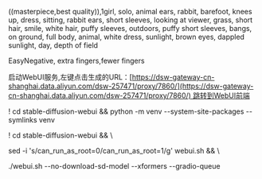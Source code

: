 ((masterpiece,best quality)),1girl, solo, animal ears, rabbit, barefoot, knees up, dress, sitting, rabbit ears, short sleeves, looking at viewer, grass, short hair, smile, white hair, puffy sleeves, outdoors, puffy short sleeves, bangs, on ground, full body, animal, white dress, sunlight, brown eyes, dappled sunlight, day, depth of field

EasyNegative, extra fingers,fewer fingers


启动WebUI服务,左键点击生成的URL：[https://dsw-gateway-cn-shanghai.data.aliyun.com/dsw-257471/proxy/7860/](https://dsw-gateway-cn-shanghai.data.aliyun.com/dsw-257471/proxy/7860/) 跳转到WebUI前端  

! cd stable-diffusion-webui && python -m venv --system-site-packages --symlinks venv

! cd stable-diffusion-webui && \

  sed -i 's/can_run_as_root=0/can_run_as_root=1/g' webui.sh && \

  ./webui.sh --no-download-sd-model --xformers --gradio-queue